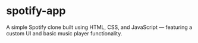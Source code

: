 # spotify-app
A simple Spotify clone built using HTML, CSS, and JavaScript — featuring a custom UI and basic music player functionality.
